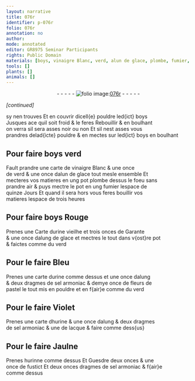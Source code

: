 ```yaml
---
layout: narrative
title: 076r
identifier: p-076r
folio: 076r
annotation: no
author:
mode: annotated
editor: GR8975 Seminar Participants
rights: Public Domain
materials: [boys, vinaigre Blanc, verd, alun de glace, plombe, fumier, urine vieilhe, Garante, alung de glace, urine, alung, sel armoniac, fleurs de pastel, hurine, lacque, hurinne, Guesdre, fustict]
tools: []
plants: []
animals: []
---
```


<div class="folio" align="center">- - - - - <a href="http://gallica.bnf.fr/ark:/12148/btv1b10500001g/f157.item" target="_blank"><img src="https://cu-mkp.github.io/2017-workshop-edition/assets/photo-icon.png" alt="folio image: " style="display:inline-block; margin-bottom:-3px;"/>076r</a> - - - - - </div>  
 
*[continued]*
  
sy nen trouves Et en couvrir dicell{e} pouldre led{ict} <span class="m">boys</span><br/> Jusques ace quil soit froid & le feres Rebouillir & en boulhant<br/> on verra sil sera asses noir ou non Et sil nest asses vous<br/> prandres delad{icte} pouldre & en mectes sur led{ict} <span class="m">boys</span> en boulhant
 
 
  

## Pour faire <span class="m">boys</span> verd

 
 Fault prandre une carte de <span class="m">vinaigre Blanc</span> & une once<br/> de <span class="m">verd</span> & une once d<span class="m">alun de glace</span> tout mesle ensemble Et<br/> mecteres vos matieres en ung pot <span class="m">plombe</span> dessus le foeu sans<br/> prandre air & puys mectre le pot en ung <span class="m">fumier</span> lespace de<br/> quinze Jours Et quand il sera hors vous feres bouillir vos<br/> matieres lespace de trois heures
 
 
  

## Pour faire <span class="m">boys</span> Rouge

 
 Prenes une Carte d<span class="m">urine vieilhe</span> et trois onces de <span class="m">Garante</span><br/> & une once d<span class="m">alung de glace</span> et mectres le tout dans v{ost}re pot<br/> & faictes comme du verd
 
 
  

## Pour le faire Bleu

 
 Prenes une carte d<span class="m">urine</span> comme dessus et une once d<span class="m">alung</span><br/> & deux dragmes de <span class="m">sel armoniac</span> & demye once de <span class="m">fleurs de<br/> pastel</span> le tout mis en pouldre et en f{air}e comme du verd
 
 
  

## Pour le faire Violet

 
 Prenes une carte d<span class="m">hurine</span> & une once d<span class="m">alung</span> & deux dragmes<br/> de <span class="m">sel armoniac</span> & une de <span class="m">lacque</span> & faire comme dess{us}
 
 
  

## Pour le faire Jaulne

 
 Prenes <span class="m">hurinne</span> comme dessus Et <span class="m">Guesdre</span> deux onces & une<br/> once de <span class="m">fustict</span> Et deux onces dragmes de <span class="m">sel armoniac</span> & f{air}e<br/> comme dessus
 
